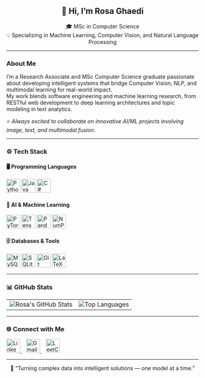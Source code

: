 <!-- Profile Header -->
<h2 align="center">👋 Hi, I’m Rosa Ghaedi</h2>

<p align="center">
  🎓 MSc in Computer Science <br>
  💡 Specializing in Machine Learning, Computer Vision, and Natural Language Processing<br>
</p>

---

### About Me
I’m a Research Associate and MSc Computer Science graduate passionate about developing intelligent systems that bridge Computer Vision, NLP, and multimodal learning for real-world impact.  
My work blends software engineering and machine learning research, from RESTful web development to deep learning architectures and topic modeling in text analytics.

⭐ *Always excited to collaborate on innovative AI/ML projects involving image, text, and multimodal fusion.*

---

### ⚙️ Tech Stack

#### 🖥️ Programming Languages
<p>
  <img src="https://cdn.jsdelivr.net/gh/devicons/devicon/icons/python/python-original.svg" height="36" alt="Python"/>
  <img src="https://cdn.jsdelivr.net/gh/devicons/devicon/icons/java/java-original.svg" height="36" alt="Java"/>
  <img src="https://cdn.jsdelivr.net/gh/devicons/devicon/icons/csharp/csharp-original.svg" height="36" alt="C#"/>
</p>

#### 🤖 AI & Machine Learning
<p>
  <img src="https://cdn.jsdelivr.net/gh/devicons/devicon/icons/pytorch/pytorch-original.svg" height="36" alt="PyTorch"/>
  <img src="https://cdn.jsdelivr.net/gh/devicons/devicon/icons/tensorflow/tensorflow-original.svg" height="36" alt="TensorFlow"/>
  <img src="https://cdn.jsdelivr.net/gh/devicons/devicon/icons/pandas/pandas-original.svg" height="36" alt="Pandas"/>
  <img src="https://cdn.jsdelivr.net/gh/devicons/devicon/icons/numpy/numpy-original.svg" height="36" alt="NumPy"/>
</p>

#### 🗄️ Databases & Tools
<p>
  <img src="https://cdn.jsdelivr.net/gh/devicons/devicon/icons/mysql/mysql-original.svg" height="36" alt="MySQL"/>
  <img src="https://cdn.jsdelivr.net/gh/devicons/devicon/icons/sqlite/sqlite-original.svg" height="36" alt="SQLite"/>
  <img src="https://cdn.jsdelivr.net/gh/devicons/devicon/icons/git/git-original.svg" height="36" alt="Git"/>
  <img src="https://cdn.jsdelivr.net/gh/devicons/devicon/icons/latex/latex-original.svg" height="36" alt="LaTeX"/>
</p>

---

### 📊 GitHub Stats

| | |
|---|---|
| <img src="https://github-readme-stats.vercel.app/api?username=rozaghaedi&show_icons=true&theme=tokyonight" alt="Rosa's GitHub Stats"/> | <img src="https://github-readme-stats.vercel.app/api/top-langs/?username=rozaghaedi&layout=compact&theme=tokyonight" alt="Top Languages"/> |

---

### 🌐 Connect with Me
<p>
  <a href="https://www.linkedin.com/in/rosa-ghaedi-b15329231/" target="_blank">
    <img src="https://skillicons.dev/icons?i=linkedin" height="36" alt="LinkedIn"/>
  </a>
  &nbsp;&nbsp;
  <a href="mailto:rozaghaedi90@gmail.com">
    <img src="https://skillicons.dev/icons?i=gmail" height="36" alt="Gmail"/>
  </a>
  &nbsp;&nbsp;
  <a href="https://leetcode.com/u/Rosa-Ghaedi/" target="_blank">
    <img src="https://skillicons.dev/icons?i=leetcode" height="36" alt="LeetCode"/>
  </a>
</p>

---

<p align="center">
  💬 “Turning complex data into intelligent solutions — one model at a time.”  
</p>
